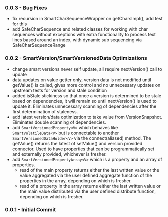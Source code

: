 ### 0.0.3 - Bug Fixes

- fix recursion in SmartCharSequenceWrapper on getCharsImpl(), add test for this
- add SafeCharSequence and related classes for working with char sequences without exceptions with extra functionality to process text lines based around an index, with dynamic sub sequencing via SafeCharSequenceRange 

### 0.0.2 - SmartVersion/SmartVersionedData Optimizations

- change smart versions never self update, all require nextVersion() call to update
- data updates on value getter only, version data is not modified until getValue() is called, gives more control and no unnecessary updates on upstream tests for version and stale condition
- added isStale stickiness so that once a version is determined to be stale based on dependencies, it will remain so until nextVersion() is used to update it. Eliminates unnecessary scanning of dependencies after the first determination of staleness.
- add latest version/data optimization to take value from VersionSnapshot. Eliminates double scanning of dependencies.
- add `SmartVersionedProperty<V>` which behaves like `SmartVolatileData<V>` but is connectable to another `SmartVersionedDataHolder<V>` via the connect(aliased) method. The getValue() returns the latest of setValue() and version provided connector. Used to have properties that can be programmatically set and externally provided, whichever is fresher. 
- add `SmartVersionedPropertyArray<V>` which is a property and an array of properties. 
    - read of the main property returns either the last written value or the value aggregated via the user defined aggregate function of the properties in the array, depending on which is fresher.
    - read of a property in the array returns either the last written value or the main value distributed via the user defined distribute function, depending on which is fresher.    

### 0.0.1 - Initial Commit
